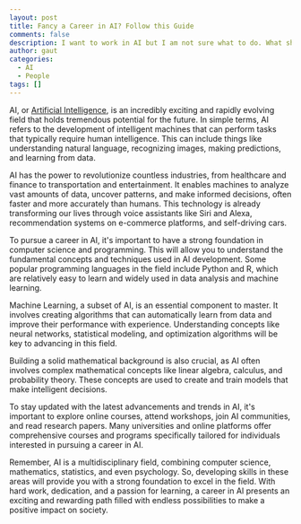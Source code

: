 ```yaml
---
layout: post
title: Fancy a Career in AI? Follow this Guide
comments: false
description: I want to work in AI but I am not sure what to do. What should I do, what should I learn?
author: gaut
categories:
  - AI
  - People
tags: []
---
```


AI, or [Artificial Intelligence](/artificial-intelligence/), is an incredibly exciting and rapidly evolving field that holds tremendous potential for the future. In simple terms, AI refers to the development of intelligent machines that can perform tasks that typically require human intelligence. This can include things like understanding natural language, recognizing images, making predictions, and learning from data.

AI has the power to revolutionize countless industries, from healthcare and finance to transportation and entertainment. It enables machines to analyze vast amounts of data, uncover patterns, and make informed decisions, often faster and more accurately than humans. This technology is already transforming our lives through voice assistants like Siri and Alexa, recommendation systems on e-commerce platforms, and self-driving cars.

To pursue a career in AI, it's important to have a strong foundation in computer science and programming. This will allow you to understand the fundamental concepts and techniques used in AI development. Some popular programming languages in the field include Python and R, which are relatively easy to learn and widely used in data analysis and machine learning.

Machine Learning, a subset of AI, is an essential component to master. It involves creating algorithms that can automatically learn from data and improve their performance with experience. Understanding concepts like neural networks, statistical modeling, and optimization algorithms will be key to advancing in this field.

Building a solid mathematical background is also crucial, as AI often involves complex mathematical concepts like linear algebra, calculus, and probability theory. These concepts are used to create and train models that make intelligent decisions.

To stay updated with the latest advancements and trends in AI, it's important to explore online courses, attend workshops, join AI communities, and read research papers. Many universities and online platforms offer comprehensive courses and programs specifically tailored for individuals interested in pursuing a career in AI.

Remember, AI is a multidisciplinary field, combining computer science, mathematics, statistics, and even psychology. So, developing skills in these areas will provide you with a strong foundation to excel in the field. With hard work, dedication, and a passion for learning, a career in AI presents an exciting and rewarding path filled with endless possibilities to make a positive impact on society.

<!-- ## AI in Practice

That is for the long description, in practice, it is mainly two things:

- Predicting things
- Automating tasks

Different use cases will demand different levels of these two things.

## Roles in Artificial Intelligence

- AI Engineer
- Business Analyst
- Data Analyst
- Data Scientist
- Data Engineer
- Functional Analyst

Head over to our [careers](/careers/) section to discover roles in AI. -->